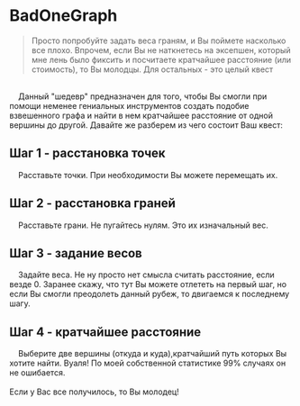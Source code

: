 # BadOneGraph
<blockquote>Просто попробуйте задать веса граням, и Вы поймете насколько все плохо. Впрочем, если Вы не наткнетесь на эксепшен, который мне лень было фиксить и посчитаете кратчайшее расстояние (или стоимость), то Вы молодцы. Для остальных - это целый квест</blockquote> 
<br>
&nbsp;&nbsp;&nbsp;&nbsp;Данный "шедевр" предназначен для того, чтобы Вы смогли при помощи неменее гениальных инструментов создать подобие взвешенного графа и найти в нем кратчайшее расстояние от одной вершины до другой. Давайте же разберем из чего состоит Ваш квест:
<h2>Шаг 1 - расстановка точек</h2>
&nbsp;&nbsp;&nbsp;&nbsp;Расставьте точки. При необходимости Вы можете перемещать их.
<h2>Шаг 2 - расстановка граней</h2>
&nbsp;&nbsp;&nbsp;&nbsp;Расставьте грани. Не пугайтесь нулям. Это их изначальный вес.
<h2>Шаг 3 - задание весов</h2>
&nbsp;&nbsp;&nbsp;&nbsp;Задайте веса. Не ну просто нет смысла считать расстояние, если везде 0. Заранее скажу, что тут Вы можете отлететь на первый шаг, но если Вы смогли преодолеть данный рубеж, то двигаемся к последнему шагу.
<h2>Шаг 4 - кратчайшее расстояние</h2>
&nbsp;&nbsp;&nbsp;&nbsp;Выберите две вершины (откуда и куда),кратчайший путь которых Вы хотите найти. Вуаля! По моей собственной статистике 99% случаях он не ошибается.
<br><br>
Если у Вас все получилось, то Вы молодец!
